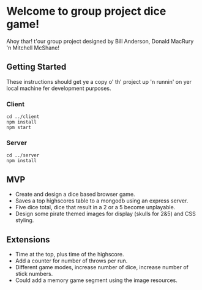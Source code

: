 # Welcome to group project dice game!

Ahoy thar! t'our group project designed by Bill Anderson, Donald MacRury 'n Mitchell McShane!

## Getting Started

These instructions should get ye a copy o' th' project up 'n runnin' on yer local machine fer development purposes.

### Client

```
cd ../client
npm install
npm start
```

### Server

```
cd ../server
npm install
```

## MVP

- Create and design a dice based browser game.
- Saves a top highscores table to a mongodb using an express server.
- Five dice total, dice that result in a 2 or a 5 become unplayable.
- Design some pirate themed images for display (skulls for 2&5) and CSS styling.

## Extensions

- Time at the top, plus time of the highscore.
- Add a counter for number of throws per run.
- Different game modes, increase number of dice, increase number of stick numbers.
- Could add a memory game segment using the image resources.


